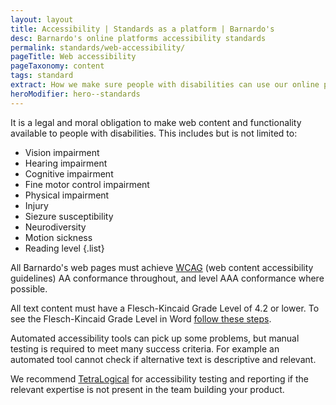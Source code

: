 ```yaml
---
layout: layout
title: Accessibility | Standards as a platform | Barnardo's
desc: Barnardo's online platforms accessibility standards
permalink: standards/web-accessibility/
pageTitle: Web accessibility
pageTaxonomy: content
tags: standard
extract: How we make sure people with disabilities can use our online products.
heroModifier: hero--standards
---
```


It is a legal and moral obligation to make web content and functionality available to people with disabilities. This includes but is not limited to:

- Vision impairment
- Hearing impairment
- Cognitive impairment
- Fine motor control impairment
- Physical impairment
- Injury
- Siezure susceptibility
- Neurodiversity
- Motion sickness
- Reading level
{.list}

All Barnardo's web pages must achieve [WCAG](https://www.w3.org/TR/WCAG21/) (web content accessibility guidelines) AA conformance throughout, and level AAA conformance where possible.

All text content must have a Flesch-Kincaid Grade Level of 4.2 or lower. To see the Flesch-Kincaid Grade Level in Word [follow these steps](https://support.microsoft.com/en-us/office/get-your-document-s-readability-and-level-statistics-85b4969e-e80a-4777-8dd3-f7fc3c8b3fd2).

Automated accessibility tools can pick up some problems, but manual testing is required to meet many success criteria. For example an automated tool cannot check if alternative text is descriptive and relevant.

We recommend [TetraLogical](https://tetralogical.com/) for accessibility testing and reporting if the relevant expertise is not present in the team building your product.
